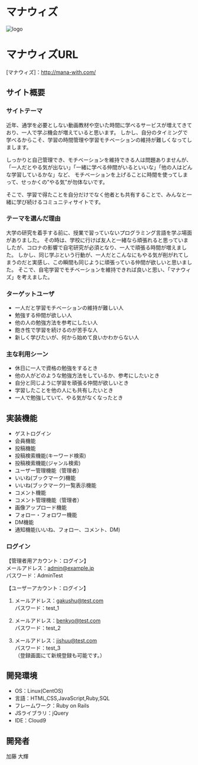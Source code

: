 # マナウィズ
![logo](https://user-images.githubusercontent.com/106213752/211083446-d8daf085-07e0-453b-b4c0-4c5fda6fa9c1.png)

# マナウィズURL
[マナウィズ]：http://mana-with.com/

## サイト概要
### サイトテーマ
近年、通学を必要としない動画教材や空いた時間に学べるサービスが増えてきており、一人で学ぶ機会が増えていると思います。
しかし、自分のタイミングで学べるからこそ、学習の時間管理や学習モチベーションの維持が難しくなってしまします。

しっかりと自己管理でき、モチベーションを維持できる人は問題ありませんが、
「一人だとやる気が出ない」「一緒に学べる仲間がいるといいな」「他の人はどんな学習しているかな」など、
モチベーションを上げることに時間を使ってしまって、せっかくの”やる気”が勿体ないです。

そこで、学習で得たことを自分だけでなく他者とも共有することで、みんなと一緒に学び続けるコミュニティサイトです。

### テーマを選んだ理由
大学の研究を着手する前に、授業で習っていないプログラミング言語を学ぶ場面がありました。
その時は、学校に行けば友人と一緒なら頑張れると思っていましたが、コロナの影響で自宅研究が必須となり、一人で頑張る時間が増えました。
しかし、同じ学ぶという行動が、一人だとこんなにもやる気が削がれてしまうのだと実感し、この瞬間も同じように頑張っている仲間が欲しいと思いました。
そこで、自宅学習でモチベーションを維持できれば良いと思い、「マナウィズ」を考えました。

### ターゲットユーザ
- 一人だと学習モチベーションの維持が難しい人
- 勉強する仲間が欲しい人
- 他の人の勉強方法を参考にしたい人
- 飽き性で学習を続けるのが苦手な人
- 新しく学びたいが、何から始めて良いかわからない人

### 主な利用シーン
- 休日に一人で資格の勉強をするとき
- 他の人がどのような勉強方法をしているか、参考にしたいとき
- 自分と同じように学習を頑張る仲間が欲しいとき
- 学習したことを他の人にも共有したいとき
- 一人で勉強していて、やる気がなくなったとき

## 実装機能 
- ゲストログイン
- 会員機能
- 投稿機能
- 投稿検索機能(キーワード検索)
- 投稿検索機能(ジャンル検索)
- ユーザー管理機能（管理者）
- いいね(ブックマーク)機能
- いいね(ブックマーク)一覧表示機能
- コメント機能
- コメント管理機能（管理者）
- 画像アップロード機能
- フォロー・フォロワー機能
- DM機能
- 通知機能(いいね、フォロー、コメント、DM)

### ログイン
【管理者用アカウント：ログイン】<br>
メールアドレス：admin@example.jp<br>
パスワード：AdminTest

【ユーザーアカウント：ログイン】
1. メールアドレス：gakushu@test.com<br>
   パスワード：test_1

2. メールアドレス：benkyo@test.com<br>
   パスワード：test_2

3. メールアドレス：<span>jishuu@test.com<span><br>
   パスワード：test_3<br>
（登録画面にて新規登録も可能です。）

## 開発環境
- OS：Linux(CentOS)
- 言語：HTML,CSS,JavaScript,Ruby,SQL
- フレームワーク：Ruby on Rails
- JSライブラリ：jQuery
- IDE：Cloud9

## 開発者
加藤 大輝